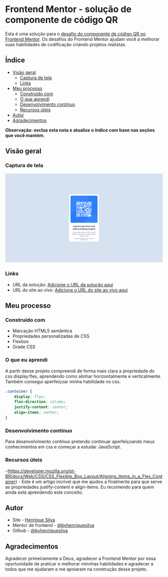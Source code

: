 # Frontend Mentor - solução de componente de código QR

Esta é uma solução para o [desafio do componente de código QR no Frontend Mentor](https://www.frontendmentor.io/challenges/qr-code-component-iux_sIO_H). Os desafios do Frontend Mentor ajudam você a melhorar suas habilidades de codificação criando projetos realistas.

## Índice

- [Visão geral](#visão-geral)
  - [Captura de tela](#captura-de-tela)
  - [Links](#links)
- [Meu processo](#meu-processo)
  - [Construído com](#construído-com)
  - [O que aprendi](#o-que-aprendi)
  - [Desenvolvimento contínuo](#desenvolvimento-contínuo)
  - [Recursos úteis](#useful-resources)
- [Autor](#autor)
- [Agradecimentos](#agradecimentos)

**Observação: exclua esta nota e atualize o índice com base nas seções que você mantém.**

## Visão geral

### Captura de tela

![](./images/screenshot.png)

### Links

- URL da solução: [Adicione o URL da solução aqui](https://your-solution-url.com)
- URL do site ao vivo: [Adicione o URL do site ao vivo aqui](https://your-live-site-url.com)

## Meu processo

### Construído com

- Marcação HTML5 semântica
- Propriedades personalizadas de CSS
- Flexbox
- Grade CSS

### O que eu aprendi

A partir desse projeto compreendi de forma mais clara a propriedade do css display:flex, aprendendo como alinhar horizontalmente e verticalmente. Também consegui aperfeiçoar minha habilidade no css. 

``` css
.conteiner {
    display: flex;
    flex-direction: column;
    justify-content: center;
    align-items: center;
}
```

### Desenvolvimento contínuo

Para desenvolvimento contínuo pretendo continuar aperfeiçoando meus conhecimentos em css e começar a estudar JavaScript.

### Recursos úteis

-(https://developer.mozilla.org/pt-BR/docs/Web/CSS/CSS_Flexible_Box_Layout/Aligning_Items_in_a_Flex_Container) - Este é um artigo incrível que me ajudou a finalmente para que serve as propriedades justify-content e align-items. Eu recomendo para quem ainda está aprendendo este conceito.

## Autor

- Site - [Henrique Silva](https://profilehs.netlify.app/)
- Mentor de frontend - [@byhenriquesilva](https://www.frontendmentor.io/profile/byhenriquesilva)
- Github - [@byhenriquesilva](https://github.com/byhenriquesilva)

## Agradecimentos

Agradecer primeiramente a Deus, agradecer a Frontend Mentor por essa oportunidade de praticar e melhorar minnhas habilidades e agradecer a todos que me ejudaram e me apoiaram na  construção desse projeto.